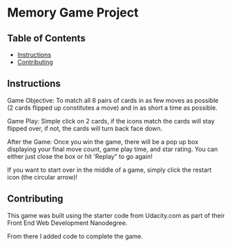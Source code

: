 # Memory Game Project

## Table of Contents

* [Instructions](#instructions)
* [Contributing](#contributing)

## Instructions

Game Objective: To match all 8 pairs of cards in as few moves as possible (2 cards flipped up constitutes a move) and in as short a time as possible.

Game Play: Simple click on 2 cards, if the icons match the cards will stay flipped over, if not, the cards will turn back face down.

After the Game: Once you win the game, there will be a pop up box displaying your final move count, game play time, and star rating. You can either just close the box or hit 'Replay" to go again!

If you want to start over in the middle of a game, simply click the restart icon (the circular arrow)!


## Contributing

This game was built using the starter code from Udacity.com as part of their Front End Web Development Nanodegree.  

From there I added code to complete the game.

